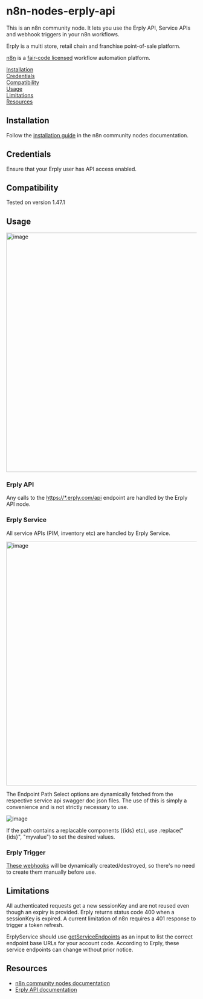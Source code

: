 # n8n-nodes-erply-api

This is an n8n community node. It lets you use the Erply API, Service APIs and webhook triggers in your n8n workflows.

Erply is a multi store, retail chain and franchise point-of-sale platform.


[n8n](https://n8n.io/) is a [fair-code licensed](https://docs.n8n.io/reference/license/) workflow automation platform.

[Installation](#installation)   
[Credentials](#credentials)    
[Compatibility](#compatibility)  
[Usage](#usage)   
[Limitations](#limitations)      
[Resources](#resources)        

## Installation

Follow the [installation guide](https://docs.n8n.io/integrations/community-nodes/installation/) in the n8n community nodes documentation.

## Credentials

Ensure that your Erply user has API access enabled.

## Compatibility

Tested on version 1.47.1

## Usage

<img width="633" alt="image" src="https://github.com/ashleygeorgeclarke/n8n-nodes-erply-api/assets/4650777/a71a2ad4-921a-40a3-ac11-bba77b7c59c2">


### Erply API

Any calls to the [https://*.erply.com/api](https://learn-api.erply.com/requests) endpoint are handled by the Erply API node.

### Erply Service

All service APIs (PIM, inventory etc) are handled by Erply Service.

<img width="645" alt="image" src="https://github.com/ashleygeorgeclarke/n8n-nodes-erply-api/assets/4650777/80a4aa1c-c51f-4dfb-81a5-1b00e3841425">

The Endpoint Path Select options are dynamically fetched from the respective service api swagger doc json files. The use of this is simply a convenience and is not strictly necessary to use. 

![image](https://github.com/ashleygeorgeclarke/n8n-nodes-erply-api/assets/4650777/5e8a8061-be5d-486f-81db-d896ea20e3e1)

If the path contains a replacable components ({ids} etc), use .replace("{ids}", "myvalue") to set the desired values.

### Erply Trigger

[These webhooks](https://wiki.erply.com/en/article/760-introduction) will be dynamically created/destroyed, so there's no need to create them manually before use.

## Limitations

All authenticated requests get a new sessionKey and are not reused even though an expiry is provided. Erply returns status code 400 when a sessionKey is expired. A current limitation of n8n requires a 401 response to trigger a token refresh.

ErplyService should use [getServiceEndpoints](https://learn-api.erply.com/new-apis) as an input to list the correct endpoint base URLs for your account code. According to Erply, these service endpoints can change without prior notice.

## Resources

* [n8n community nodes documentation](https://docs.n8n.io/integrations/community-nodes/)
* [Erply API documentation](https://learn-api.erply.com/)


